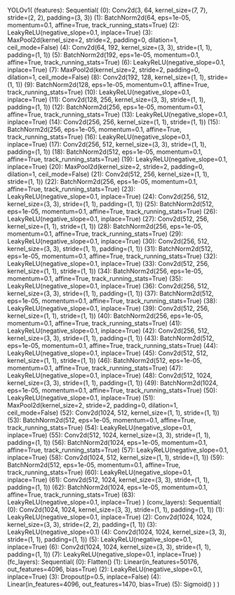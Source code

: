 YOLOv1(
  (features): Sequential(
    (0): Conv2d(3, 64, kernel_size=(7, 7), stride=(2, 2), padding=(3, 3))
    (1): BatchNorm2d(64, eps=1e-05, momentum=0.1, affine=True, track_running_stats=True)
    (2): LeakyReLU(negative_slope=0.1, inplace=True)
    (3): MaxPool2d(kernel_size=2, stride=2, padding=0, dilation=1, ceil_mode=False)
    (4): Conv2d(64, 192, kernel_size=(3, 3), stride=(1, 1), padding=(1, 1))
    (5): BatchNorm2d(192, eps=1e-05, momentum=0.1, affine=True, track_running_stats=True)
    (6): LeakyReLU(negative_slope=0.1, inplace=True)
    (7): MaxPool2d(kernel_size=2, stride=2, padding=0, dilation=1, ceil_mode=False)
    (8): Conv2d(192, 128, kernel_size=(1, 1), stride=(1, 1))
    (9): BatchNorm2d(128, eps=1e-05, momentum=0.1, affine=True, track_running_stats=True)
    (10): LeakyReLU(negative_slope=0.1, inplace=True)
    (11): Conv2d(128, 256, kernel_size=(3, 3), stride=(1, 1), padding=(1, 1))
    (12): BatchNorm2d(256, eps=1e-05, momentum=0.1, affine=True, track_running_stats=True)
    (13): LeakyReLU(negative_slope=0.1, inplace=True)
    (14): Conv2d(256, 256, kernel_size=(1, 1), stride=(1, 1))
    (15): BatchNorm2d(256, eps=1e-05, momentum=0.1, affine=True, track_running_stats=True)
    (16): LeakyReLU(negative_slope=0.1, inplace=True)
    (17): Conv2d(256, 512, kernel_size=(3, 3), stride=(1, 1), padding=(1, 1))
    (18): BatchNorm2d(512, eps=1e-05, momentum=0.1, affine=True, track_running_stats=True)
    (19): LeakyReLU(negative_slope=0.1, inplace=True)
    (20): MaxPool2d(kernel_size=2, stride=2, padding=0, dilation=1, ceil_mode=False)
    (21): Conv2d(512, 256, kernel_size=(1, 1), stride=(1, 1))
    (22): BatchNorm2d(256, eps=1e-05, momentum=0.1, affine=True, track_running_stats=True)
    (23): LeakyReLU(negative_slope=0.1, inplace=True)
    (24): Conv2d(256, 512, kernel_size=(3, 3), stride=(1, 1), padding=(1, 1))
    (25): BatchNorm2d(512, eps=1e-05, momentum=0.1, affine=True, track_running_stats=True)
    (26): LeakyReLU(negative_slope=0.1, inplace=True)
    (27): Conv2d(512, 256, kernel_size=(1, 1), stride=(1, 1))
    (28): BatchNorm2d(256, eps=1e-05, momentum=0.1, affine=True, track_running_stats=True)
    (29): LeakyReLU(negative_slope=0.1, inplace=True)
    (30): Conv2d(256, 512, kernel_size=(3, 3), stride=(1, 1), padding=(1, 1))
    (31): BatchNorm2d(512, eps=1e-05, momentum=0.1, affine=True, track_running_stats=True)
    (32): LeakyReLU(negative_slope=0.1, inplace=True)
    (33): Conv2d(512, 256, kernel_size=(1, 1), stride=(1, 1))
    (34): BatchNorm2d(256, eps=1e-05, momentum=0.1, affine=True, track_running_stats=True)
    (35): LeakyReLU(negative_slope=0.1, inplace=True)
    (36): Conv2d(256, 512, kernel_size=(3, 3), stride=(1, 1), padding=(1, 1))
    (37): BatchNorm2d(512, eps=1e-05, momentum=0.1, affine=True, track_running_stats=True)
    (38): LeakyReLU(negative_slope=0.1, inplace=True)
    (39): Conv2d(512, 256, kernel_size=(1, 1), stride=(1, 1))
    (40): BatchNorm2d(256, eps=1e-05, momentum=0.1, affine=True, track_running_stats=True)
    (41): LeakyReLU(negative_slope=0.1, inplace=True)
    (42): Conv2d(256, 512, kernel_size=(3, 3), stride=(1, 1), padding=(1, 1))
    (43): BatchNorm2d(512, eps=1e-05, momentum=0.1, affine=True, track_running_stats=True)
    (44): LeakyReLU(negative_slope=0.1, inplace=True)
    (45): Conv2d(512, 512, kernel_size=(1, 1), stride=(1, 1))
    (46): BatchNorm2d(512, eps=1e-05, momentum=0.1, affine=True, track_running_stats=True)
    (47): LeakyReLU(negative_slope=0.1, inplace=True)
    (48): Conv2d(512, 1024, kernel_size=(3, 3), stride=(1, 1), padding=(1, 1))
    (49): BatchNorm2d(1024, eps=1e-05, momentum=0.1, affine=True, track_running_stats=True)
    (50): LeakyReLU(negative_slope=0.1, inplace=True)
    (51): MaxPool2d(kernel_size=2, stride=2, padding=0, dilation=1, ceil_mode=False)
    (52): Conv2d(1024, 512, kernel_size=(1, 1), stride=(1, 1))
    (53): BatchNorm2d(512, eps=1e-05, momentum=0.1, affine=True, track_running_stats=True)
    (54): LeakyReLU(negative_slope=0.1, inplace=True)
    (55): Conv2d(512, 1024, kernel_size=(3, 3), stride=(1, 1), padding=(1, 1))
    (56): BatchNorm2d(1024, eps=1e-05, momentum=0.1, affine=True, track_running_stats=True)
    (57): LeakyReLU(negative_slope=0.1, inplace=True)
    (58): Conv2d(1024, 512, kernel_size=(1, 1), stride=(1, 1))
    (59): BatchNorm2d(512, eps=1e-05, momentum=0.1, affine=True, track_running_stats=True)
    (60): LeakyReLU(negative_slope=0.1, inplace=True)
    (61): Conv2d(512, 1024, kernel_size=(3, 3), stride=(1, 1), padding=(1, 1))
    (62): BatchNorm2d(1024, eps=1e-05, momentum=0.1, affine=True, track_running_stats=True)
    (63): LeakyReLU(negative_slope=0.1, inplace=True)
  )
  (conv_layers): Sequential(
    (0): Conv2d(1024, 1024, kernel_size=(3, 3), stride=(1, 1), padding=(1, 1))
    (1): LeakyReLU(negative_slope=0.1, inplace=True)
    (2): Conv2d(1024, 1024, kernel_size=(3, 3), stride=(2, 2), padding=(1, 1))
    (3): LeakyReLU(negative_slope=0.1)
    (4): Conv2d(1024, 1024, kernel_size=(3, 3), stride=(1, 1), padding=(1, 1))
    (5): LeakyReLU(negative_slope=0.1, inplace=True)
    (6): Conv2d(1024, 1024, kernel_size=(3, 3), stride=(1, 1), padding=(1, 1))
    (7): LeakyReLU(negative_slope=0.1, inplace=True)
  )
  (fc_layers): Sequential(
    (0): Flatten()
    (1): Linear(in_features=50176, out_features=4096, bias=True)
    (2): LeakyReLU(negative_slope=0.1, inplace=True)
    (3): Dropout(p=0.5, inplace=False)
    (4): Linear(in_features=4096, out_features=1470, bias=True)
    (5): Sigmoid()
  )
)
>>> 